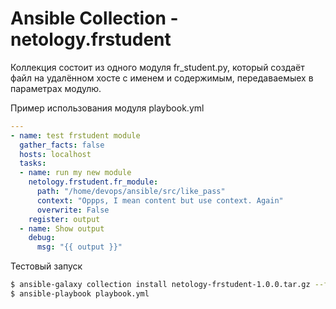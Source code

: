 # Ansible Collection - netology.frstudent

Коллекция состоит из одного модуля fr_student.py, который создаёт файл на удалённом хосте с именем и содержимым, 
передаваемыех в параметрах модулю.

Пример использования модуля playbook.yml

```yaml
---
- name: test frstudent module
  gather_facts: false
  hosts: localhost
  tasks:
  - name: run my new module
    netology.frstudent.fr_module:
      path: "/home/devops/ansible/src/like_pass"
      context: "Oppps, I mean content but use context. Again"
      overwrite: False
    register: output
  - name: Show output
    debug:
      msg: "{{ output }}"
```

Тестовый запуск
```bash
$ ansible-galaxy collection install netology-frstudent-1.0.0.tar.gz --force
$ ansible-playbook playbook.yml
```
